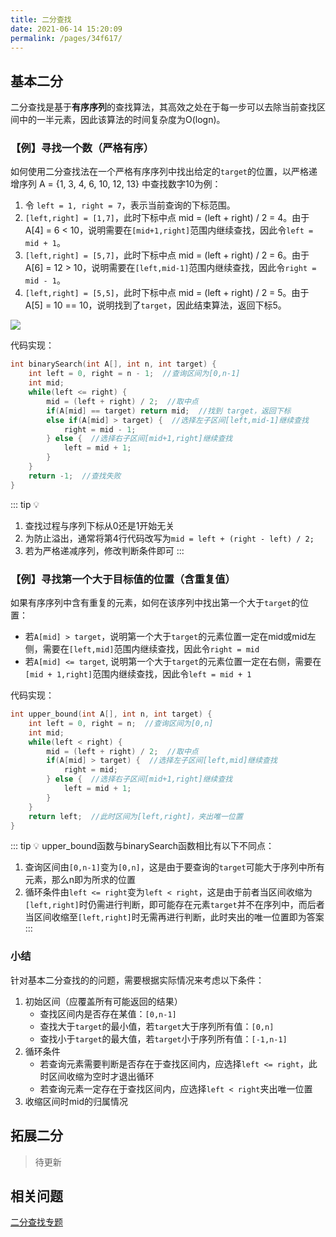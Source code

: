 ```yaml
---
title: 二分查找
date: 2021-06-14 15:20:09
permalink: /pages/34f617/
---
```


## 基本二分
二分查找是基于**有序序列**的查找算法，其高效之处在于每一步可以去除当前查找区间中的一半元素，因此该算法的时间复杂度为O(logn)。

### 【例】寻找一个数（严格有序）
如何使用二分查找法在一个严格有序序列中找出给定的`target`的位置，以严格递增序列 A = {1, 3, 4, 6, 10, 12, 13} 中查找数字10为例：
1. 令 `left = 1, right = 7`，表示当前查询的下标范围。
1. `[left,right] = [1,7]`，此时下标中点 mid = (left + right) / 2 = 4。由于 A[4] = 6 < 10，说明需要在`[mid+1,right]`范围内继续查找，因此令`left = mid + 1`。
2. `[left,right] = [5,7]`，此时下标中点 mid = (left + right) / 2 = 6。由于 A[6] = 12 > 10，说明需要在`[left,mid-1]`范围内继续查找，因此令`right = mid - 1`。
3. `[left,right] = [5,5]`，此时下标中点 mid = (left + right) / 2 = 5。由于 A[5] = 10 == 10，说明找到了`target`，因此结束算法，返回下标5。

![](https://gitee.com/einsier/pics-bed/raw/master/pics/‎2021‎0‎6‎‎15‏‎102931.jpg)

代码实现：
```cpp {2,4,5}
int binarySearch(int A[], int n, int target) {
    int left = 0, right = n - 1;  //查询区间为[0,n-1]
    int mid;
    while(left <= right) {
        mid = (left + right) / 2;  //取中点
        if(A[mid] == target) return mid;  //找到 target，返回下标
        else if(A[mid] > target) {  //选择左子区间[left,mid-1]继续查找
            right = mid - 1;
        } else {  //选择右子区间[mid+1,right]继续查找
            left = mid + 1;
        }
    }
    return -1;  //查找失败
}
```
::: tip 💡
1. 查找过程与序列下标从0还是1开始无关
2. 为防止溢出，通常将第4行代码改写为`mid = left + (right - left) / 2;`
3. 若为严格递减序列，修改判断条件即可
:::

### 【例】寻找第一个大于目标值的位置（含重复值）
如果有序序列中含有重复的元素，如何在该序列中找出第一个大于`target`的位置：
- 若`A[mid] > target`，说明第一个大于`target`的元素位置一定在mid或mid左侧，需要在`[left,mid]`范围内继续查找，因此令`right = mid`
- 若`A[mid] <= target`, 说明第一个大于`target`的元素位置一定在右侧，需要在`[mid + 1,right]`范围内继续查找，因此令`left = mid + 1`

代码实现：
```cpp {2,4}
int upper_bound(int A[], int n, int target) {
    int left = 0, right = n;  //查询区间为[0,n]
    int mid;
    while(left < right) {
        mid = (left + right) / 2;  //取中点
        if(A[mid] > target) {  //选择左子区间[left,mid]继续查找
            right = mid;
        } else {  //选择右子区间[mid+1,right]继续查找
            left = mid + 1;
        }
    }
    return left;  //此时区间为[left,right]，夹出唯一位置
}
```
::: tip 💡
upper_bound函数与binarySearch函数相比有以下不同点：
1. 查询区间由`[0,n-1]`变为`[0,n]`，这是由于要查询的`target`可能大于序列中所有元素，那么n即为所求的位置
2. 循环条件由`left <= right`变为`left < right`，这是由于前者当区间收缩为`[left,right]`时仍需进行判断，即可能存在元素`target`并不在序列中，而后者当区间收缩至`[left,right]`时无需再进行判断，此时夹出的唯一位置即为答案
:::

### 小结
针对基本二分查找的的问题，需要根据实际情况来考虑以下条件：
1. 初始区间（应覆盖所有可能返回的结果）
    - 查找区间内是否存在某值：`[0,n-1]`
    - 查找大于`target`的最小值，若`target`大于序列所有值：`[0,n]`
    - 查找小于`target`的最大值，若`target`小于序列所有值：`[-1,n-1]`
2. 循环条件
    - 若查询元素需要判断是否存在于查找区间内，应选择`left <= right`，此时区间收缩为空时才退出循环
    - 若查询元素一定存在于查找区间内，应选择`left < right`夹出唯一位置
3. 收缩区间时mid的归属情况

## 拓展二分
>待更新

## 相关问题
[二分查找专题](/pages/d4f56a/)